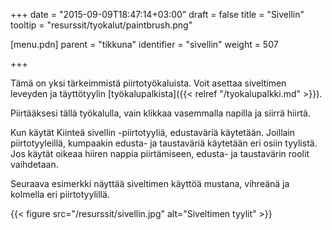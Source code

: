 +++
date = "2015-09-09T18:47:14+03:00"
draft = false
title = "Sivellin"
tooltip = "resurssit/tyokalut/paintbrush.png"

[menu.pdn]
    parent = "tikkuna"
    identifier = "sivellin"
    weight = 507

+++

Tämä on yksi tärkeimmistä piirtotyökaluista. Voit asettaa siveltimen leveyden ja täyttötyylin [työkalupalkista]({{< relref "/tyokalupalkki.md" >}}).

Piirtääksesi tällä työkalulla, vain klikkaa vasemmalla napilla ja siirrä hiirtä.

Kun käytät Kiinteä sivellin -piirtotyyliä, edustaväriä käytetään. Joillain piirtotyyleillä, kumpaakin edusta- ja taustaväriä käytetään
eri osiin tyylistä. Jos käytät oikeaa hiiren nappia piirtämiseen, edusta- ja taustavärin roolit vaihdetaan.

Seuraava esimerkki näyttää siveltimen käyttöä mustana, vihreänä ja kolmella eri piirtotyylillä.

{{< figure src="/resurssit/sivellin.jpg" alt="Siveltimen tyylit" >}}
